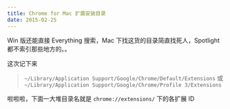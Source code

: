 ```yaml
---
title: Chrome for Mac 扩展安装目录
date: 2015-02-25
---
```


Win 版还能直接 Everything 搜索，Mac 下找这货的目录简直找死人，Spotlight 都不索引那些地方的。。

这次记下来

> `~/Library/Application Support/Google/Chrome/Default/Extensions`
或
`~/Library/Application Support/Google/Chrome/Profile 3/Extensions`


啦啦啦，下面一大堆目录名就是 `chrome://extensions/` 下的各扩展 ID
